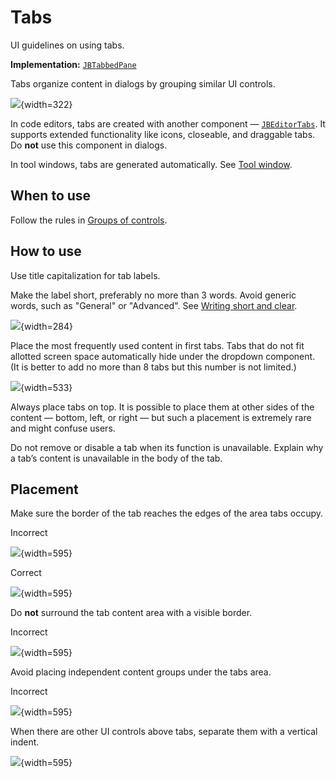<!-- Copyright 2000-2024 JetBrains s.r.o. and contributors. Use of this source code is governed by the Apache 2.0 license. -->

# Tabs

<link-summary>UI guidelines on using tabs.</link-summary>

<tldr>

**Implementation:** [`JBTabbedPane`](%gh-ic%/platform/platform-api/src/com/intellij/ui/components/JBTabbedPane.java)

</tldr>

Tabs organize content in dialogs by grouping similar UI controls.

![](01_tabs_example.png){width=322}

In code editors, tabs are created with another component — [`JBEditorTabs`](%gh-ic%/platform/platform-api/src/com/intellij/ui/tabs/impl/JBEditorTabs.java). It supports extended functionality like icons, closeable, and draggable tabs. Do **not** use this component in dialogs.

In tool windows, tabs are generated automatically. See [Tool window](tool_window.md).


## When to use

Follow the rules in [Groups of controls](groups_of_controls.md).


## How to use

Use title capitalization for tab labels.

Make the label short, preferably no more than 3 words.
Avoid generic words, such as "General" or "Advanced".
See [Writing short and clear](writing_short.md).

![](02_naming.png){width=284}

Place the most frequently used content in first tabs.
Tabs that do not fit allotted screen space automatically hide under the dropdown component.
(It is better to add no more than 8 tabs but this number is not limited.)

![](03_hidden_tabs.png){width=533}

Always place tabs on top. It is possible to place them at other sides of the content — bottom, left, or right — but such a placement is extremely rare and might confuse users.

Do not remove or disable a tab when its function is unavailable. Explain why a tab’s content is unavailable in the body of the tab.


## Placement

Make sure the border of the tab reaches the edges of the area tabs occupy.

<format color="Red" style="bold">Incorrect</format>

![](04_layout_border_incorrect.png){width=595}

<format color="Green" style="bold">Correct</format>

![](04_layout_border_correct.png){width=595}

Do **not** surround the tab content area with a visible border.

<format color="Red" style="bold">Incorrect</format>

![](05_bordered.png){width=595}

Avoid placing independent content groups under the tabs area.

<format color="Red" style="bold">Incorrect</format>

![](06_layout_content_under.png){width=595}

When there are other UI controls above tabs, separate them with a vertical indent.

![](07_inset.png){width=595}

